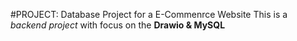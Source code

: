 #PROJECT: Database Project for a E-Commenrce Website
This is a _backend project_ with focus on the **Drawio & MySQL**
